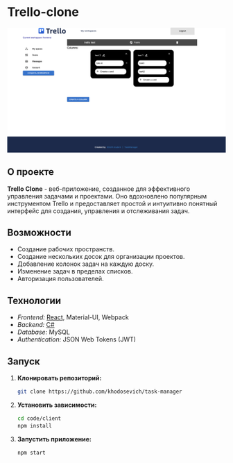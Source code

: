 # Trello-clone

![Trello Clone](./assets/mockup%20version%202.png)

## О проекте

**Trello Clone** - веб-приложение, созданное для эффективного управления задачами и проектами. Оно вдохновлено популярным инструментом Trello и предоставляет простой и интуитивно понятный интерфейс для создания, управления и отслеживания задач.

## Возможности

- Создание рабочих пространств.
- Создание нескольких досок для организации проектов.
- Добавление колонок задач на каждую доску.
- Изменение задач в пределах списков.
- Авторизация пользователей.


## Технологии

- *Frontend:* [React](https://github.com/khodosevich/task-manager/tree/main/code/client), Material-UI, Webpack
- *Backend:* [C#](https://github.com/Maketfay/TaskManager/tree/dev)
- *Database:* MySQL
- *Authentication:* JSON Web Tokens (JWT)

## Запуск

1. **Клонировать репозиторий:**

    ```bash
    git clone https://github.com/khodosevich/task-manager
    ```

2. **Установить зависимости:**

    ```bash
    cd code/client
    npm install
    ```

3. **Запустить приложение:**

    ```bash
    npm start
    ```

